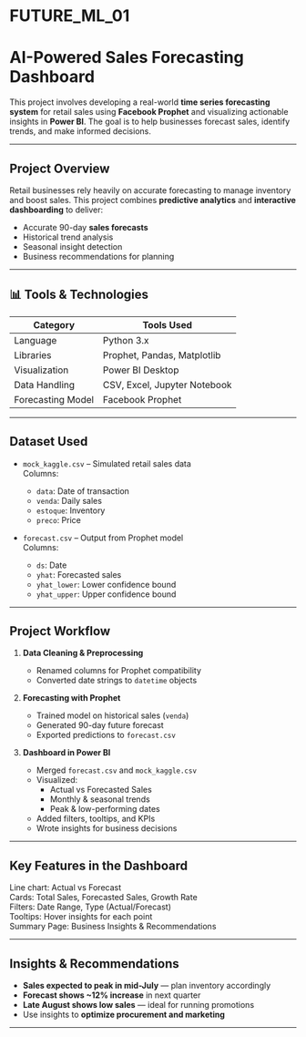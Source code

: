 # FUTURE_ML_01
# AI-Powered Sales Forecasting Dashboard

This project involves developing a real-world **time series forecasting system** for retail sales using **Facebook Prophet** and visualizing actionable insights in **Power BI**. The goal is to help businesses forecast sales, identify trends, and make informed decisions.

---

## Project Overview

Retail businesses rely heavily on accurate forecasting to manage inventory and boost sales. This project combines **predictive analytics** and **interactive dashboarding** to deliver:

- Accurate 90-day **sales forecasts**
- Historical trend analysis
- Seasonal insight detection
- Business recommendations for planning

---

## 📊 Tools & Technologies

| Category             | Tools Used                   |
|----------------------|------------------------------|
| Language             | Python 3.x                   |
| Libraries            | Prophet, Pandas, Matplotlib  |
| Visualization        | Power BI Desktop             |
| Data Handling        | CSV, Excel, Jupyter Notebook |
| Forecasting Model    | Facebook Prophet             |

---

## Dataset Used

- `mock_kaggle.csv` – Simulated retail sales data  
  Columns:
  - `data`: Date of transaction
  - `venda`: Daily sales
  - `estoque`: Inventory
  - `preco`: Price

- `forecast.csv` – Output from Prophet model  
  Columns:
  - `ds`: Date
  - `yhat`: Forecasted sales
  - `yhat_lower`: Lower confidence bound
  - `yhat_upper`: Upper confidence bound

---

## Project Workflow

1. **Data Cleaning & Preprocessing**
   - Renamed columns for Prophet compatibility
   - Converted date strings to `datetime` objects

2. **Forecasting with Prophet**
   - Trained model on historical sales (`venda`)
   - Generated 90-day future forecast
   - Exported predictions to `forecast.csv`

3. **Dashboard in Power BI**
   - Merged `forecast.csv` and `mock_kaggle.csv`
   - Visualized:
     - Actual vs Forecasted Sales
     - Monthly & seasonal trends
     - Peak & low-performing dates
   - Added filters, tooltips, and KPIs
   - Wrote insights for business decisions

---

## Key Features in the Dashboard

Line chart: Actual vs Forecast  
Cards: Total Sales, Forecasted Sales, Growth Rate  
Filters: Date Range, Type (Actual/Forecast)  
Tooltips: Hover insights for each point  
Summary Page: Business Insights & Recommendations

---

## Insights & Recommendations

- **Sales expected to peak in mid-July** — plan inventory accordingly  
- **Forecast shows ~12% increase** in next quarter  
- **Late August shows low sales** — ideal for running promotions  
- Use insights to **optimize procurement and marketing**

---
